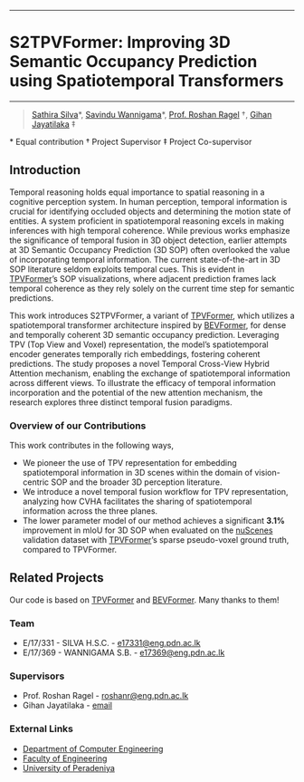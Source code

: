 ___
# S2TPVFormer: Improving 3D Semantic Occupancy Prediction using Spatiotemporal Transformers
___

> [Sathira Silva](https://sathiiii.github.io/)*, [Savindu Wannigama](https://savinduwannigama.github.io/)\*, [Prof. Roshan Ragel](https://scholar.google.com/citations?user=UTYj8usAAAAJ&hl=en) $\dagger$, [Gihan Jayatilaka](https://scholar.google.com/citations?user=ZsJpIO8AAAAJ&hl=en) $\ddagger$

\* Equal contribution $\dagger$ Project Supervisor $\ddagger$ Project Co-supervisor

## Introduction

Temporal reasoning holds equal importance to spatial reasoning in a cognitive perception system. In human perception, temporal information is crucial for identifying occluded objects and determining the motion state of entities. A system proficient in spatiotemporal reasoning excels in making inferences with high temporal coherence. While previous works emphasize the significance of temporal fusion in 3D object detection, earlier attempts at 3D Semantic Occupancy Prediction (3D SOP) often overlooked the value of incorporating temporal information. The current state-of-the-art in 3D SOP literature seldom exploits temporal cues. This is evident in [TPVFormer](https://github.com/wzzheng/tpvformer)’s SOP visualizations, where adjacent prediction frames lack temporal coherence as they rely solely on the current time step for semantic predictions. 

This work introduces S2TPVFormer, a variant of [TPVFormer](https://github.com/wzzheng/tpvformer), which utilizes a spatiotemporal transformer architecture inspired by [BEVFormer](https://github.com/fundamentalvision/BEVFormer), for dense and temporally coherent 3D semantic occupancy prediction. Leveraging TPV (Top View and Voxel) representation, the model’s spatiotemporal encoder generates temporally rich embeddings, fostering coherent predictions. The study proposes a novel Temporal Cross-View Hybrid Attention mechanism, enabling the exchange of spatiotemporal information across different views. To illustrate the efficacy of temporal information incorporation and the potential of the new attention mechanism, the research explores three distinct temporal fusion paradigms.

### Overview of our Contributions

This work contributes in the following ways,
- We pioneer the use of TPV representation for embedding spatiotemporal information in 3D scenes within the domain of vision-centric SOP and the broader 3D perception literature.
- We introduce a novel temporal fusion workflow for TPV representation, analyzing how CVHA facilitates the sharing of spatiotemporal information across the three planes.
- The lower parameter model of our method achieves a significant **3.1%** improvement in mIoU for 3D SOP when evaluated on the [nuScenes](https://www.nuscenes.org/nuscenes/) validation dataset with [TPVFormer](https://github.com/wzzheng/tpvformer)’s sparse pseudo-voxel ground truth, compared to TPVFormer.

## Related Projects

Our code is based on [TPVFormer](https://github.com/wzzheng/tpvformer) and [BEVFormer](https://github.com/fundamentalvision/BEVFormer). Many thanks to them!

### Team

- E/17/331 - SILVA H.S.C. - [e17331@eng.pdn.ac.lk](mailto:e17331@eng.pdn.ac.lk)
- E/17/369 - WANNIGAMA S.B. - [e17369@eng.pdn.ac.lk](mailto:e17369@eng.pdn.ac.lk)

### Supervisors

- Prof. Roshan Ragel - [roshanr@eng.pdn.ac.lk](mailto:roshanr@eng.pdn.ac.lk)
- Gihan Jayatilaka - [email](https://www.cs.umd.edu/~gihan/contact/)

### External Links

- [Department of Computer Engineering](http://www.ce.pdn.ac.lk/)
- [Faculty of Engineering](http://www.eng.pdn.ac.lk/)
- [University of Peradeniya](https://eng.pdn.ac.lk/)
